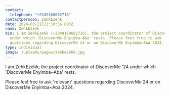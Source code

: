 ```yaml
---
contact:
  telephone: "+2349160602716"
contactpersoon: ZehkEzehk
date: 2024-03-21T21:10:56.893Z
name: ZehkEzehk
bio: I am ZehkEzehk (+2349160602716); the project coordinator of DiscoverMe '24
  under which 'DiscoverMe Enyimba~Aba' rests. Please feel free to ask 'relevant'
  questions regarding DiscoverMe 24 or on DiscoverMe Enyimba~Aba 2024.
type: individual
image: /uploads/pages/zehkezehk.jpg
---
```

I am ZehkEzehk; the project coordinator of DiscoverMe '24 under which 'DiscoverMe Enyimba~Aba' rests.

Please feel free to ask 'relevant' questions regarding DiscoverMe 24 or on DiscoverMe Enyimba~Aba 2024.
